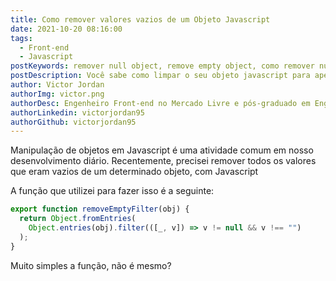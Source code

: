 ```yaml
---
title: Como remover valores vazios de um Objeto Javascript
date: 2021-10-20 08:16:00
tags:
  - Front-end
  - Javascript
postKeywords: remover null object, remove empty object, como remover null object, exibir apenas valores objeto
postDescription: Você sabe como limpar o seu objeto javascript para apenas conter chaves do objeto com valor?
author: Victor Jordan
authorImg: victor.png
authorDesc: Engenheiro Front-end no Mercado Livre e pós-graduado em Engenharia de Software pela PUC-MG e formado em Banco de Dados pela Fatec, apaixonado por usabilidade, performance e UX!
authorLinkedin: victorjordan95
authorGithub: victorjordan95
---
```


Manipulação de objetos em Javascript é uma atividade comum em nosso desenvolvimento diário.
Recentemente, precisei remover todos os valores que eram vazios de um determinado objeto, com Javascript

A função que utilizei para fazer isso é a seguinte:

<!-- more -->

```javascript
export function removeEmptyFilter(obj) {
  return Object.fromEntries(
    Object.entries(obj).filter(([_, v]) => v != null && v !== "")
  );
}
```

Muito simples a função, não é mesmo?
